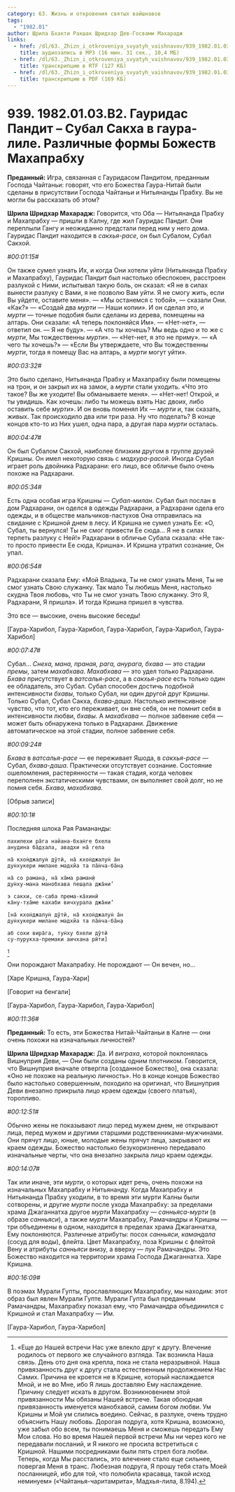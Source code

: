 ```yaml
---
category: 63. Жизнь и откровения святых вайшнавов
tags:
  - "1982.01"
author: Шрила Бхакти Ракшак Шридхар Дев-Госвами Махарадж
links:
  - href: /dl/63._Zhizn_i_otkroveniya_svyatyh_vaishnavov/939_1982.01.03.B2_SridharMj_Gauridas_Pandit__Subal_Sakha_v_gaura-lile_Razlichnye_formy_Bozhestv_Mahaprabhu.mp3
    title: аудиозапись в MP3 (16 мин. 31 сек., 10,4 МБ)
  - href: /dl/63._Zhizn_i_otkroveniya_svyatyh_vaishnavov/939_1982.01.03.B2_SridharMj_Gauridas_Pandit__Subal_Sakha_v_gaura-lile_Razlichnye_formy_Bozhestv_Mahaprabhu.rtf
    title: транскрипцию в RTF (127 КБ)
  - href: /dl/63._Zhizn_i_otkroveniya_svyatyh_vaishnavov/939_1982.01.03.B2_SridharMj_Gauridas_Pandit__Subal_Sakha_v_gaura-lile_Razlichnye_formy_Bozhestv_Mahaprabhu.pdf
    title: транскрипцию в PDF (169 КБ)
---
```


# 939. 1982.01.03.B2. Гауридас Пандит – Субал Сакха в гаура-лиле. Различные формы  Божеств Махапрабху

**Преданный:** Игра, связанная с Гауридасом Пандитом, преданным Господа Чайтаньи: говорят, что его Божества Гаура-Нитай были сделаны в присутствии Господа Чайтаньи и Нитьянанды Прабху. Вы не могли бы рассказать об этом?

**Шрила Шридхар Махарадж:** Говорится, что Оба — Нитьянанда Прабху и Махапрабху — пришли в Калну, где жил Гауридас Пандит. Они переплыли Гангу и неожиданно предстали перед ним у него дома. Гауридас Пандит находится в *сакхья-расе*, он был Субалом, Субал Сакхой.

*#00:01:15#*

Он также сумел узнать Их, и когда Они хотели уйти (Нитьянанда Прабху и Махапрабху), Гауридас Пандит был настолько обеспокоен, расстроен разлукой с Ними, испытывал такую боль, он сказал: «Я не в силах вынести разлуку с Вами, я не позволю Вам уйти. Я не смогу жить, если Вы уйдете, оставите меня». — «Мы останемся с тобой», — сказали Они. «Как?» — «Создай два *мурти* — Наши копии». И он сделал это, и *мурти* — точные подобия были сделаны из дерева, помещены на алтарь. Они сказали: «А теперь поклоняйся Им». — «Нет-нет», — ответил он. — Я не буду». — «А что ты хочешь? Мы ведь одно и то же с *мурти*, Мы тождественны *мурти*». — «Нет-нет, я это не приму». — «А чего ты хочешь?» — «Если Вы утверждаете, что Вы тождественны *мурти*, тогда я помещу Вас на алтарь, а *мурти* могут уйти».

*#00:03:32#*

Это было сделано, Нитьянанда Прабху и Махапрабху были помещены на трон, и он закрыл их на замок, а *мурти* стали уходить. «Что это такое? Вы же уходите! Вы обманываете меня». — «Нет-нет! Открой, и ты увидишь. Как хочешь: либо ты можешь взять Нас двоих, либо оставить себе *мурти*». И он вновь поменял Их — *мурти* и, так сказать, живых. Так происходило два или три раза. Ну что поделать? В конце концов кто-то из Них ушел, одна пара, а другая пара *мурти* осталась.

*#00:04:47#*

Он был Субалом Сакхой, наиболее близким другом в группе друзей Кришны. Он имел некоторую связь с *мадхура-расой*. Иногда Субал играет роль двойника Радхарани: его лицо, все обличье было очень похоже на Радхарани.

*#00:05:34#*

Есть одна особая игра Кришны — *Субал-милан*. Субал был послан в дом Радхарани, он оделся в одежды Радхарани, а Радхарани одела его одежды, и в обществе мальчиков-пастухов Она отправилась на свидание с Кришной днем в лесу. И Кришна не сумел узнать Ее: «О, Субал, ты вернулся! Ты не смог привести Ее сюда… Я не в силах терпеть разлуку с Ней!» Радхарани в обличье Субала сказала: «Не так-то просто привести Ее сюда, Кришна». И Кришна утратил сознание, Он упал.

*#00:06:54#*

Радхарани сказала Ему: «Мой Владыка, Ты не смог узнать Меня, Ты не смог узнать Свою служанку. Так мало Ты любишь Меня, настолько скудна Твоя любовь, что Ты не смог узнать Твою служанку. Это Я, Радхарани, Я пришла». И тогда Кришна пришел в чувства.

Это все — высокие, очень высокие беседы!

[Гаура-Харибол, Гаура-Харибол, Гаура-Харибол, Гаура-Харибол, Гаура-Харибол]

*#00:07:47#*

Субал… *Снеха, мана, праная, рага, анурага, бхава* — это стадии *премы*, затем *махабхава*. *Махабхава* — это удел только Радхарани. *Бхава* присутствует в *ватсалья-расе*, а в *сакхья-расе* есть только один ее обладатель, это Субал. Субал способен достичь подобной интенсивности *бхавы*, только Субал, ни один другой друг Кришны. Только Субал, Субал Сакха, *бхава-даша*. Настолько интенсивное чувство, что тот, кто его переживает, он вне себя, он не помнит себя в интенсивности любви, *бхавы*. А *махабхава* — полное забвение себя — может быть обнаружена только в Радхарани. Движение автоматическое на этой стадии, полное забвение себя.

*#00:09:24#*

*Бхава* в *ватсалья-расе* — ее переживает Яшода, в *сакхья-расе* — Субал, *бхава-даша*. Практически отсутствует сознание. Состояние ошеломления, растерянности — такая стадия, когда человек переполнен экстатическими чувствами, он выполняет свой долг, но не помня себя. *Бхава*, *махабхава.*

[Обрыв записи]

*#00:10:1#*

Последняя шлока Рая Рамананды:

    пахилехи ра̄га найана-бхан̇ге бхела
    анудина ба̄д̣хала, авадхи на̄ гела

    на̄ кхон̇джалун̇ дӯтӣ, на̄ кхон̇джалун̇ а̄н
    дун̇хукери милане мадхйа та па̄н̇ча-ба̄н̣а

    на̄ со раман̣а, на̄ ха̄ма раман̣ӣ
    дун̇ху-мана манобхава пеш̣ала джа̄ни’

    э сакхи, се-саба према-ка̄хинӣ
    ка̄ну-т̣ха̄ме кахаби вичхурала джа̄ни’

    [на̄ кхон̇джалун̇ дӯтӣ, на̄ кхон̇джалун̇ а̄н
    дун̇хукери милане мадхйа та па̄н̇ча-ба̄н̣а

    аб сохи вира̄га, тун̇ху бхели дӯтӣ
    су-пурукха-премаки аичхана рӣти]
[^_ftn1]

Они порождают Махапрабху. Не порождают — Он вечен, но…

[Харе Кришна, Гаура-Хари]

[Говорит на бенгали]

[Гаура-Харибол, Гаура-Харибол, Гаура-Харибол]

*#00:11:36#*

**Преданный:** То есть, эти Божества Нитай-Чайтаньи в Калне — они очень похожи на изначальных личностей?

**Шрила Шридхар Махарадж:** Да. И *виграха*, которой поклонялась Вишнуприя Деви, — Они были созданы одним плотником. Говорится, что Вишнуприя вначале отвергла [созданное Божество], она сказала: «Оно не похоже на реальную личность». Но в конце концов Божество было настолько совершенным, походило на оригинал, что Вишнуприя Деви внезапно прикрыла лицо краем одежды (своего платья), торопливо.

*#00:12:51#*

Обычно жены не показывают лицо перед мужем днем, не открывают лица, перед мужем и другими старшими родственниками-мужчинами. Они прячут лицо, юные, молодые жены прячут лица, закрывают их краем одежды. Божество настолько безукоризненно передавало изначальные черты, что она внезапно закрыла лицо краем одежды.

*#00:14:07#*

Так или иначе, эти *мурти*, о которых идет речь, очень похожи на изначальных Махапрабху и Нитьянанду. Когда Махапрабху и Нитьянанда Прабху уходили, в то время эти мурти Калны были сотворены, и другие *мурти* после ухода Махапрабху: за пределами храма Джаганнатха другое *мурти* Махапрабху — *санньяса-мурти* (в образе *санньяси*), а также *мурти* Махапрабху, Рамачандры и Кришны — три объединены в одном, находится в пределах храма Джаганнатха, Ему поклоняются. Различные атрибуты: посох *санньяси*, *камандала* (сосуд для воды), флейта. Цвет Махапрабху, поза Кришны с флейтой Вену и атрибуты *санньяси* внизу, а вверху — лук Рамачандры. Это Божество находится на территории храма Господа Джаганнатха. Харе Кришна.

*#00:16:09#*

В поэмах Мурали Гупты, прославляющих Махапрабху, мы находим: этот образ был явлен Мурали Гупте. Мурали Гупта был преданным Рамачандры, Махапрабху показал ему, что Рамачандра объединился с Кришной и стал Махапрабху — Им.

[Гаура-Харибол, Гаура-Харибол]



[^_ftn1]: «Еще до Нашей встречи Нас уже влекло друг к другу. Влечение родилось от первого же случайного взгляда. Так возникла Наша связь. День ото дня она крепла, пока не стала неразрывной. Наша привязанность друг к другу стала естественным продолжением Нас Самих. Причина ее кроется не в Кришне, который наслаждается Мной, и не во Мне, ибо Я лишь доставляю Ему наслаждение. Причину следует искать в другом. Возникновением этой привязанности Мы обязаны Нашей встрече. Такая обоюдная привязанность именуется манобхавой, самим богом любви. Ум Кришны и Мой ум слились воедино. Сейчас, в разлуке, очень трудно объяснить Нашу любовь. Дорогая подруга, хотя Кришна, возможно, уже забыл обо всем, ты понимаешь Меня и сможешь передать Ему Мои слова. Но во время Нашей первой встречи Мы ни через кого не передавали посланий, и Я никого не просила встретиться с Кришной. Нашими посредниками были пять стрел бога любви. Теперь, когда Мы расстались, это влечение стало еще сильнее, повергая Меня в транс. Любезная подруга, Я прошу тебя стать Моей посланницей, ибо для той, что полюбила красавца, такой исход неминуем» («Чайтанья-чаритамрита», Мадхья-лила, 8.194).


